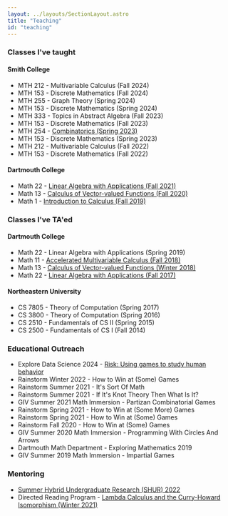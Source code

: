 ```yaml
---
layout: ../layouts/SectionLayout.astro
title: "Teaching"
id: "teaching"
---
```


### Classes I've taught

#### Smith College
- MTH 212 - Multivariable Calculus (Fall 2024)
- MTH 153 - Discrete Mathematics (Fall 2024)
- MTH 255 - Graph Theory (Spring 2024)
- MTH 153 - Discrete Mathematics (Spring 2024)
- MTH 333 - Topics in Abstract Algebra (Fall 2023)
- MTH 153 - Discrete Mathematics (Fall 2023)
- MTH 254 - [Combinatorics (Spring 2023)](/assets/MTH_254_Spring_2023_Lecture_Notes.pdf)
- MTH 153 - Discrete Mathematics (Spring 2023)
- MTH 212 - Multivariable Calculus (Fall 2022)
- MTH 153 - Discrete Mathematics (Fall 2022)

#### Dartmouth College
- Math 22 - [Linear Algebra with Applications (Fall 2021)](https://math.dartmouth.edu/~m22f21)
- Math 13 - [Calculus of Vector-valued Functions (Fall 2020)](https://math.dartmouth.edu/~m13f20)
- Math 1 - [Introduction to Calculus (Fall 2019)](https://math.dartmouth.edu/~m1f19)

### Classes I've TA'ed

#### Dartmouth College
- Math 22 - Linear Algebra with Applications (Spring 2019)
- Math 11 - [Accelerated Multivariable Calculus (Fall 2018)](https://math.dartmouth.edu/~m11f18/general_info.php)
- Math 13 - [Calculus of Vector-valued Functions (Winter 2018)](https://math.dartmouth.edu/~m13w18/)
- Math 22 - [Linear Algebra with Applications (Fall 2017)](https://math.dartmouth.edu/~m22f17/general_info.php)

#### Northeastern University
- CS 7805 - Theory of Computation (Spring 2017)
- CS 3800 - Theory of Computation (Spring 2016)
- CS 2510 - Fundamentals of CS II (Spring 2015)
- CS 2500 - Fundamentals of CS I (Fall 2014)

### Educational Outreach
- Explore Data Science 2024 - [Risk: Using games to study human behavior](/presentations/explore-data-science-2024)
- Rainstorm Winter 2022 - How to Win at (Some) Games</li>
- Rainstorm Summer 2021 - It's Sort Of Math
- Rainstorm Summer 2021 - If It's Knot Theory Then What Is It?
- GIV Summer 2021 Math Immersion - Partizan Combinatorial Games
- Rainstorm Spring 2021 - How to Win at (Some More) Games
- Rainstorm Spring 2021 - How to Win at (Some) Games
- Rainstorm Fall 2020 - How to Win at (Some) Games
- GIV Summer 2020 Math Immersion - Programming With Circles And Arrows
- Dartmouth Math Department - Exploring Mathematics 2019
- GIV Summer 2019 Math Immersion - Impartial Games

### Mentoring
- [Summer Hybrid Undergraduate Research (SHUR) 2022](https://math.dartmouth.edu/~shur/)
- Directed Reading Program - [Lambda Calculus and the Curry-Howard Isomorphism (Winter 2021)](https://math.dartmouth.edu/~drp/Past%20Projects.html)
